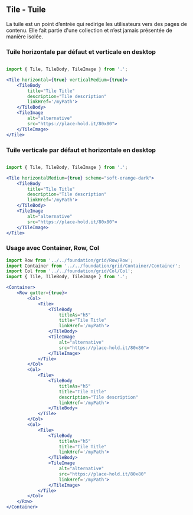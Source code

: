 ## Tile - Tuile

La tuile est un point d’entrée qui redirige les utilisateurs vers des pages de contenu. Elle fait partie d'une collection et n’est jamais présentée de manière isolée.

### Tuile horizontale par défaut et verticale en desktop
```jsx

import { Tile, TileBody, TileImage } from '.';

<Tile horizontal={true} verticalMedium={true}>
    <TileBody
        title="Tile Title"
        description="Tile description"
        linkHref='/myPath'>
    </TileBody>
    <TileImage
        alt="alternative"
        src="https://place-hold.it/80x80">
    </TileImage>
</Tile>
```

### Tuile verticale par défaut et horizontale en desktop
```jsx

import { Tile, TileBody, TileImage } from '.';

<Tile horizontalMedium={true} scheme="soft-orange-dark">
    <TileBody
        title="Tile Title"
        description="Tile description"
        linkHref='/myPath'>
    </TileBody>
    <TileImage
        alt="alternative"
        src="https://place-hold.it/80x80">
    </TileImage>
</Tile>
```


### Usage avec Container, Row, Col

```jsx
import Row from '../../foundation/grid/Row/Row';
import Container from '../../foundation/grid/Container/Container';
import Col from '../../foundation/grid/Col/Col';
import { Tile, TileBody, TileImage } from '.';

<Container>
    <Row gutter={true}>
        <Col>
            <Tile>
                <TileBody
                    titleAs="h5"
                    title="Tile Title"
                    linkHref='/myPath'>
                </TileBody>
                <TileImage
                    alt="alternative"
                    src="https://place-hold.it/80x80">
                </TileImage>
            </Tile>
        </Col>
        <Col>
            <Tile>
                <TileBody
                    titleAs="h5"
                    title="Tile Title"
                    description="Tile description"
                    linkHref='/myPath'>
                </TileBody>
            </Tile>
        </Col>
        <Col>
            <Tile>
                <TileBody
                    titleAs="h5"
                    title="Tile Title"
                    linkHref='/myPath'>
                </TileBody>
                <TileImage
                    alt="alternative"
                    src="https://place-hold.it/80x80"
                    linkHref='/myPath'>
                </TileImage>
            </Tile>
        </Col>
    </Row>
</Container>
```
